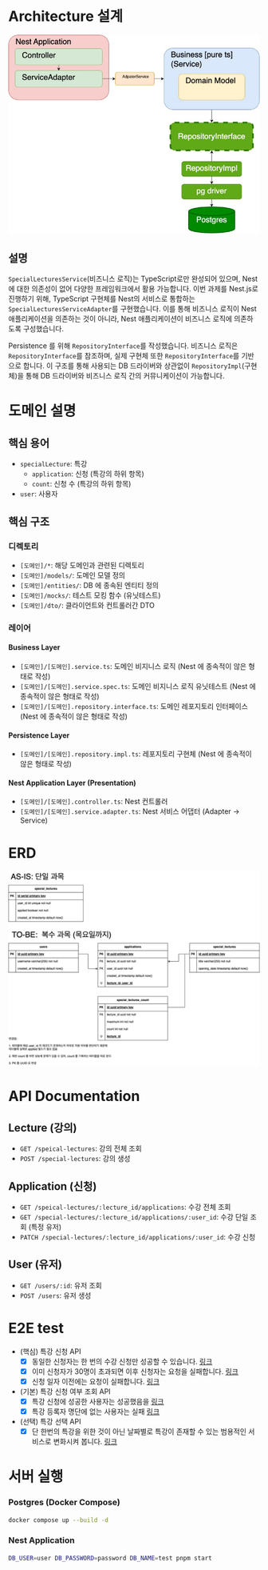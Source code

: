 # Architecture 설계

![architecture](./assets/architecture.jpg)

## 설명

`SpecialLecturesService`(비즈니스 로직)는 TypeScript로만 완성되어 있으며, Nest에 대한 의존성이 없어 다양한 프레임워크에서 활용 가능합니다. 이번 과제를 Nest.js로 진행하기
위해, TypeScript 구현체를 Nest의 서비스로 통합하는 `SpecialLecturesServiceAdapter`를 구현했습니다. 이를 통해 비즈니스 로직이 Nest 애플리케이션을 의존하는 것이 아니라,
Nest 애플리케이션이 비즈니스
로직에 의존하도록 구성했습니다.

Persistence 를 위해 `RepositoryInterface`를 작성했습니다. 비즈니스 로직은 `RepositoryInterface`를 참조하며, 실제 구현체
또한 `RepositoryInterface`를 기반으로 합니다. 이 구조를 통해 사용되는 DB 드라이버와 상관없이 `RepositoryImpl`(구현체)을 통해 DB 드라이버와 비즈니스 로직 간의 커뮤니케이션이
가능합니다.

# 도메인 설명

## 핵심 용어

- `specialLecture`: 특강
    - `application`: 신청 (특강의 하위 항목)
    - `count`: 신청 수 (특강의 하위 항목)
- `user`: 사용자

## 핵심 구조

### 디렉토리

- `[도메인]/*`: 해당 도메인과 관련된 디렉토리
- `[도메인]/models/`: 도메인 모델 정의
- `[도메인]/entities/`: DB 에 종속된 엔티티 정의
- `[도메인]/mocks/`: 테스트 모킹 함수 (유닛테스트)
- `[도메인]/dto/`: 클라이언트와 컨트롤러간 DTO

### 레이어

#### Business Layer

- `[도메인]/[도메인].service.ts`: 도메인 비지니스 로직 (Nest 에 종속적이 않은 형태로 작성)
- `[도메인]/[도메인].service.spec.ts`: 도메인 비지니스 로직 유닛테스트 (Nest 에 종속적이 않은 형태로 작성)
- `[도메인]/[도메인].repository.interface.ts`: 도메인 레포지토리 인터페이스 (Nest 에 종속적이 않은 형태로 작성)

#### Persistence Layer

- `[도메인]/[도메인].repository.impl.ts`: 레포지토리 구현체 (Nest 에 종속적이 않은 형태로 작성)

#### Nest Application Layer (Presentation)

- `[도메인]/[도메인].controller.ts`: Nest 컨트롤러
- `[도메인]/[도메인].service.adapter.ts`: Nest 서비스 어댑터 (Adapter -> Service)

# ERD

![ERD](./assets/ERD.png)

# API Documentation

## Lecture (강의)

- `GET /speical-lectures`: 강의 전체 조회
- `POST /special-lectures`: 강의 생성

## Application (신청)

- `GET /speical-lectures/:lecture_id/applications`: 수강 전체 조회
- `GET /special-lectures/:lecture_id/applications/:user_id`: 수강 단일 조회 (특정 유저)
- `PATCH /special-lectures/:lecture_id/applications/:user_id`: 수강 신청

## User (유저)
- `GET /users/:id`: 유저 조회
- `POST /users`: 유저 생성

# E2E test

- (핵심) 특강 신청 API
    - [x] 동일한 신청자는 한 번의 수강 신청만 성공할 수
      있습니다. [링크](https://github.com/hanhae-plus-be-fifteen-team/assignments/blob/578ef9c2208994468a53dbfc99e56d6cb36efa40/jehwan/week-2/test/app.e2e-spec.ts#L103)
    - [x] 이미 신청자가 30명이 초과되면 이후 신청자는 요청을
      실패합니다. [링크](https://github.com/hanhae-plus-be-fifteen-team/assignments/blob/578ef9c2208994468a53dbfc99e56d6cb36efa40/jehwan/week-2/test/app.e2e-spec.ts#L118)
    - [x] 신청 일자 이전에는 요청이
      실패합니다. [링크](https://github.com/hanhae-plus-be-fifteen-team/assignments/blob/578ef9c2208994468a53dbfc99e56d6cb36efa40/jehwan/week-2/test/app.e2e-spec.ts#L140)
- (기본) 특강 신청 여부 조회 API
    - [x] 특강 신청에 성공한 사용자는
      성공했음을 [링크](https://github.com/hanhae-plus-be-fifteen-team/assignments/blob/578ef9c2208994468a53dbfc99e56d6cb36efa40/jehwan/week-2/test/app.e2e-spec.ts#L183)
    - [x] 특강 등록자 명단에 없는 사용자는
      실패 [링크](https://github.com/hanhae-plus-be-fifteen-team/assignments/blob/578ef9c2208994468a53dbfc99e56d6cb36efa40/jehwan/week-2/test/app.e2e-spec.ts#L193)
- (선택) 특강 선택 API
    - [x] 단 한번의 특강을 위한 것이 아닌 날짜별로 특강이 존재할 수 있는 범용적인 서비스로 변화시켜
      봅니다. [링크](https://github.com/hanhae-plus-be-fifteen-team/assignments/blob/578ef9c2208994468a53dbfc99e56d6cb36efa40/jehwan/week-2/test/app.e2e-spec.ts#L208)

# 서버 실행

### Postgres (Docker Compose)

```sh
docker compose up --build -d
```

### Nest Application

```sh
DB_USER=user DB_PASSWORD=password DB_NAME=test pnpm start
```
